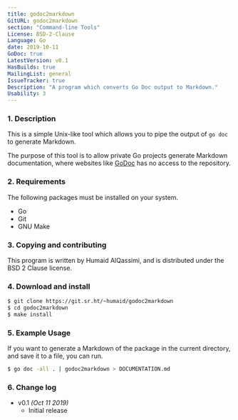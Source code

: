 ```yaml
---
title: godoc2markdown
GitURL: godoc2markdown
section: "Command-line Tools"
License: BSD-2-Clause
Language: Go
date: 2019-10-11
GoDoc: true
LatestVersion: v0.1
HasBuilds: true
MailingList: general
IssueTracker: true
Description: "A program which converts Go Doc output to Markdown."
Usability: 3
---
```


### 1. Description

This is a simple Unix-like tool which allows you to pipe the output of `go doc`
to generate Markdown.

The purpose of this tool is to allow private Go projects generate Markdown
documentation, where websites like [GoDoc](https://godoc.org) has no access
to the repository.

### 2. Requirements

The following packages must be installed on your system.

- Go
- Git
- GNU Make

### 3. Copying and contributing

This program is written by Humaid AlQassimi,
and is distributed under the BSD 2 Clause license.  

### 4. Download and install

```sh
$ git clone https://git.sr.ht/~humaid/godoc2markdown
$ cd godoc2markdown
$ make install
```

### 5. Example Usage

If you want to generate a Markdown of the package in the current directory,
and save it to a file, you can run.

```sh
$ go doc -all . | godoc2markdown > DOCUMENTATION.md
```

### 6. Change log

- v0.1 *(Oct 11 2019)*
  - Initial release

